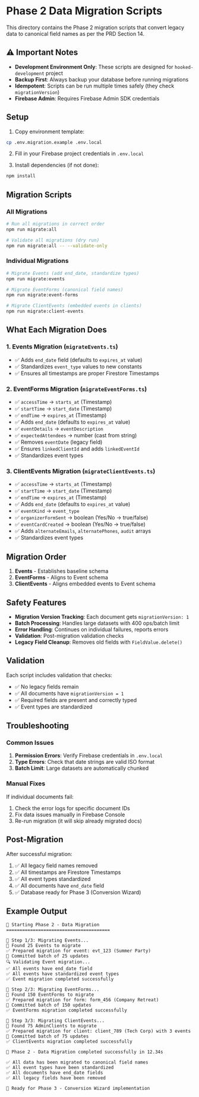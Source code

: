 # Phase 2 Data Migration Scripts

This directory contains the Phase 2 migration scripts that convert legacy data to canonical field names as per the PRD Section 14.

## ⚠️ Important Notes

- **Development Environment Only**: These scripts are designed for `hooked-development` project
- **Backup First**: Always backup your database before running migrations
- **Idempotent**: Scripts can be run multiple times safely (they check `migrationVersion`)
- **Firebase Admin**: Requires Firebase Admin SDK credentials

## Setup

1. Copy environment template:
```bash
cp .env.migration.example .env.local
```

2. Fill in your Firebase project credentials in `.env.local`

3. Install dependencies (if not done):
```bash
npm install
```

## Migration Scripts

### All Migrations
```bash
# Run all migrations in correct order
npm run migrate:all

# Validate all migrations (dry run)
npm run migrate:all -- --validate-only
```

### Individual Migrations
```bash
# Migrate Events (add end_date, standardize types)
npm run migrate:events

# Migrate EventForms (canonical field names)
npm run migrate:event-forms

# Migrate ClientEvents (embedded events in clients)
npm run migrate:client-events
```

## What Each Migration Does

### 1. Events Migration (`migrateEvents.ts`)
- ✅ Adds `end_date` field (defaults to `expires_at` value)
- ✅ Standardizes `event_type` values to new constants
- ✅ Ensures all timestamps are proper Firestore Timestamps

### 2. EventForms Migration (`migrateEventForms.ts`)
- ✅ `accessTime` → `starts_at` (Timestamp)
- ✅ `startTime` → `start_date` (Timestamp)
- ✅ `endTime` → `expires_at` (Timestamp)
- ✅ Adds `end_date` (defaults to `expires_at` value)
- ✅ `eventDetails` → `eventDescription`
- ✅ `expectedAttendees` → number (cast from string)
- ✅ Removes `eventDate` (legacy field)
- ✅ Ensures `linkedClientId` and adds `linkedEventId`
- ✅ Standardizes event types

### 3. ClientEvents Migration (`migrateClientEvents.ts`)
- ✅ `accessTime` → `starts_at` (Timestamp)
- ✅ `startTime` → `start_date` (Timestamp)
- ✅ `endTime` → `expires_at` (Timestamp)
- ✅ Adds `end_date` (defaults to `expires_at` value)
- ✅ `eventKind` → `event_type`
- ✅ `organizerFormSent` → boolean (Yes/No → true/false)
- ✅ `eventCardCreated` → boolean (Yes/No → true/false)
- ✅ Adds `alternateEmails`, `alternatePhones`, `audit` arrays
- ✅ Standardizes event types

## Migration Order

1. **Events** - Establishes baseline schema
2. **EventForms** - Aligns to Event schema
3. **ClientEvents** - Aligns embedded events to Event schema

## Safety Features

- **Migration Version Tracking**: Each document gets `migrationVersion: 1`
- **Batch Processing**: Handles large datasets with 400 ops/batch limit
- **Error Handling**: Continues on individual failures, reports errors
- **Validation**: Post-migration validation checks
- **Legacy Field Cleanup**: Removes old fields with `FieldValue.delete()`

## Validation

Each script includes validation that checks:
- ✅ No legacy fields remain
- ✅ All documents have `migrationVersion = 1`
- ✅ Required fields are present and correctly typed
- ✅ Event types are standardized

## Troubleshooting

### Common Issues

1. **Permission Errors**: Verify Firebase credentials in `.env.local`
2. **Type Errors**: Check that date strings are valid ISO format
3. **Batch Limit**: Large datasets are automatically chunked

### Manual Fixes

If individual documents fail:
1. Check the error logs for specific document IDs
2. Fix data issues manually in Firebase Console
3. Re-run migration (it will skip already migrated docs)

## Post-Migration

After successful migration:
1. ✅ All legacy field names removed
2. ✅ All timestamps are Firestore Timestamps
3. ✅ All event types standardized
4. ✅ All documents have `end_date` field
5. ✅ Database ready for Phase 3 (Conversion Wizard)

## Example Output

```
🚀 Starting Phase 2 - Data Migration
=======================================

📅 Step 1/3: Migrating Events...
📅 Found 25 Events to migrate
✅ Prepared migration for event: evt_123 (Summer Party)
💾 Committed batch of 25 updates
🔍 Validating Event migration...
✅ All events have end_date field
✅ All events have standardized event types
✅ Event migration completed successfully

📄 Step 2/3: Migrating EventForms...
📄 Found 150 EventForms to migrate
✅ Prepared migration for form: form_456 (Company Retreat)
💾 Committed batch of 150 updates
✅ EventForms migration completed successfully

👥 Step 3/3: Migrating ClientEvents...
👥 Found 75 AdminClients to migrate
✅ Prepared migration for client: client_789 (Tech Corp) with 3 events
💾 Committed batch of 75 updates
✅ ClientEvents migration completed successfully

🎉 Phase 2 - Data Migration completed successfully in 12.34s

✅ All data has been migrated to canonical field names
✅ All event types have been standardized  
✅ All documents have end_date fields
✅ All legacy fields have been removed

🚀 Ready for Phase 3 - Conversion Wizard implementation
```